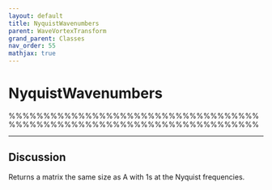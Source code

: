 ```yaml
---
layout: default
title: NyquistWavenumbers
parent: WaveVortexTransform
grand_parent: Classes
nav_order: 55
mathjax: true
---
```


#  NyquistWavenumbers

%%%%%%%%%%%%%%%%%%%%%%%%%%%%%%%%%%%%%%%%%%%%%%%%%%%%%%%%%%%%%%%%%%%%%%%%


---

## Discussion

  Returns a matrix the same size as A with 1s at the Nyquist
  frequencies.
